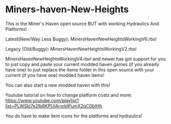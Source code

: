 # Miners-haven-New-Heights
This is the Miner's Haven open source BUT with working Hydraulics And Platforms!

Latest(New/Way Less Buggy): MinersHavenNewHeightsWorkingV6.rbxl

Legacy (Old/Buggy): MinersHavenNewHeightsWorkingV2.rbxl

MinersHavenNewHeightsWorkingV4.rbxl and newer has got support for you to just copy and paste your current modded haven games (if you already have one) to just replace the items folder in this open source with your current (if you have one) modded haven items!

You can also start a new modded haven with this!

Youtube tutorial on how to change platform costs and more: https://www.youtube.com/playlist?list=PLWSkl7e2lb8KPUIArxrblPumX2qC0bIHh

You do have to make item icons for the platforms and hydraulics!
